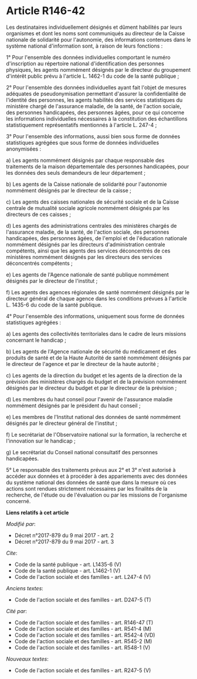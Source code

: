# Article R146-42

Les destinataires individuellement désignés et dûment habilités par leurs organismes et dont les noms sont communiqués au
directeur de la Caisse nationale de solidarité pour l'autonomie, des informations contenues dans le système national
d'information sont, à raison de leurs fonctions : 

1° Pour l'ensemble des données individuelles comportant le numéro d'inscription au répertoire national d'identification des
personnes physiques, les agents nommément désignés par le directeur du groupement d'intérêt public prévu à l'article L.
1462-1 du code de la santé publique ; 

2° Pour l'ensemble des données individuelles ayant fait l'objet de mesures adéquates de pseudonymisation permettant d'assurer
la confidentialité de l'identité des personnes, les agents habilités des services statistiques du ministère chargé de
l'assurance maladie, de la santé, de l'action sociale, des personnes handicapées, des personnes âgées, pour ce qui concerne
les informations individuelles nécessaires à la constitution des échantillons statistiquement représentatifs mentionnés à
l'article L. 247-4 ; 

3° Pour l'ensemble des informations, aussi bien sous forme de données statistiques agrégées que sous forme de données
individuelles anonymisées : 

a) Les agents nommément désignés par chaque responsable des traitements de la maison départementale des personnes
handicapées, pour les données des seuls demandeurs de leur département ; 

b) Les agents de la Caisse nationale de solidarité pour l'autonomie nommément désignés par le directeur de la caisse ; 

c) Les agents des caisses nationales de sécurité sociale et de la Caisse centrale de mutualité sociale agricole nommément
désignés par les directeurs de ces caisses ; 

d) Les agents des administrations centrales des ministères chargés de l'assurance maladie, de la santé, de l'action sociale,
des personnes handicapées, des personnes âgées, de l'emploi et de l'éducation nationale nommément désignés par les directeurs
d'administration centrale compétents, ainsi que les agents des services déconcentrés de ces ministères nommément désignés par
les directeurs des services déconcentrés compétents ; 

e) Les agents de l'Agence nationale de santé publique nommément désignés par le directeur de l'institut ; 

f) Les agents des agences régionales de santé nommément désignés par le directeur général de chaque agence dans les
conditions prévues à l'article L. 1435-6 du code de la santé publique. 

4° Pour l'ensemble des informations, uniquement sous forme de données statistiques agrégées : 

a) Les agents des collectivités territoriales dans le cadre de leurs missions concernant le handicap ; 

b) Les agents de l'Agence nationale de sécurité du médicament et des produits de santé et de la Haute Autorité de santé
nommément désignés par le directeur de l'agence et par le directeur de la haute autorité ; 

c) Les agents de la direction du budget et les agents de la direction de la prévision des ministères chargés du budget et de
la prévision nommément désignés par le directeur du budget et par le directeur de la prévision ; 

d) Les membres du haut conseil pour l'avenir de l'assurance maladie nommément désignés par le président du haut conseil ; 

e) Les membres de l'Institut national des données de santé nommément désignés par le directeur général de l'institut ; 

f) Le secrétariat de l'Observatoire national sur la formation, la recherche et l'innovation sur le handicap ; 

g) Le secrétariat du Conseil national consultatif des personnes handicapées. 

5° Le responsable des traitements prévus aux 2° et 3° n'est autorisé à accéder aux données et à procéder à des appariements
avec des données du système national des données de santé que dans la mesure où ces actions sont rendues strictement
nécessaires par les finalités de la recherche, de l'étude ou de l'évaluation ou par les missions de l'organisme concerné.

**Liens relatifs à cet article**

_Modifié par_:

  - Décret n°2017-879 du 9 mai 2017 - art. 2
  - Décret n°2017-879 du 9 mai 2017 - art. 3

_Cite_:

  - Code de la santé publique - art. L1435-6 (V)
  - Code de la santé publique - art. L1462-1 (V)
  - Code de l'action sociale et des familles - art. L247-4 (V)

_Anciens textes_:

  - Code de l'action sociale et des familles - art. D247-5 (T)

_Cité par_:

  - Code de l'action sociale et des familles - art. R146-47 (T)
  - Code de l'action sociale et des familles - art. R541-4 (M)
  - Code de l'action sociale et des familles - art. R542-4 (VD)
  - Code de l'action sociale et des familles - art. R545-2 (M)
  - Code de l'action sociale et des familles - art. R548-1 (V)

_Nouveaux textes_:

  - Code de l'action sociale et des familles - art. R247-5 (V)
